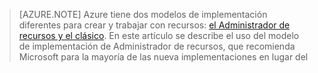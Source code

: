 > [AZURE.NOTE] Azure tiene dos modelos de implementación diferentes para crear y trabajar con recursos:  [el Administrador de recursos y el clásico](../resource-manager-deployment-model.md).  En este artículo se describe el uso del modelo de implementación de Administrador de recursos, que recomienda Microsoft para la mayoría de las nueva implementaciones en lugar del

<!----HONumber=Oct15_HO3-->